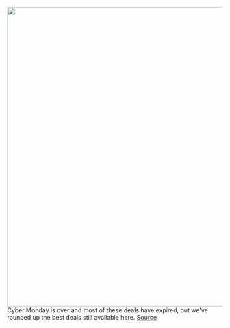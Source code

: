 <img src='https://cdn.vox-cdn.com/thumbor/0A3ylnXz7xgYGFaHH_8Iw8_gc5U=/0x0:2040x1360/1200x800/filters:focal(857x517:1183x843)/cdn.vox-cdn.com/uploads/chorus_image/image/67867333/vpavic_4243_20201017_0088.0.0.jpg' width='700px' /><br/>
Cyber Monday is over and most of these deals have expired, but we've rounded up the best deals still available here.
<a href='https://www.theverge.com/21583192/apple-deals-black-friday-tech-cyber-monday'> Source <a/>